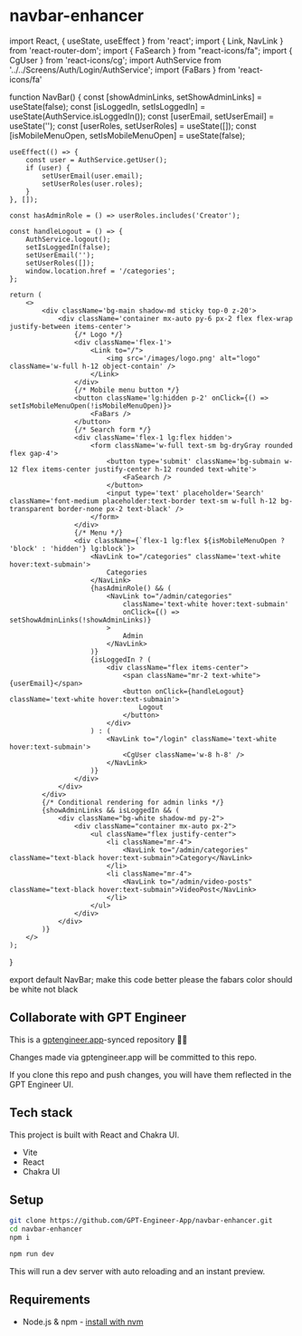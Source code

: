 # navbar-enhancer

import React, { useState, useEffect } from 'react';
import { Link, NavLink } from 'react-router-dom';
import { FaSearch } from "react-icons/fa";
import { CgUser } from 'react-icons/cg';
import AuthService from '../../Screens/Auth/Login/AuthService';
import {FaBars } from 'react-icons/fa'


function NavBar() {
    const [showAdminLinks, setShowAdminLinks] = useState(false);
    const [isLoggedIn, setIsLoggedIn] = useState(AuthService.isLoggedIn());
    const [userEmail, setUserEmail] = useState('');
    const [userRoles, setUserRoles] = useState([]);
    const [isMobileMenuOpen, setIsMobileMenuOpen] = useState(false);

    useEffect(() => {
        const user = AuthService.getUser();
        if (user) {
            setUserEmail(user.email);
            setUserRoles(user.roles);
        }
    }, []);

    const hasAdminRole = () => userRoles.includes('Creator');

    const handleLogout = () => {
        AuthService.logout();
        setIsLoggedIn(false);
        setUserEmail('');
        setUserRoles([]);
        window.location.href = '/categories';
    };

    return (
        <>
            <div className='bg-main shadow-md sticky top-0 z-20'>
                <div className='container mx-auto py-6 px-2 flex flex-wrap justify-between items-center'>
                    {/* Logo */}
                    <div className='flex-1'>
                        <Link to="/">
                            <img src='/images/logo.png' alt="logo" className='w-full h-12 object-contain' />
                        </Link>
                    </div>
                    {/* Mobile menu button */}
                    <button className='lg:hidden p-2' onClick={() => setIsMobileMenuOpen(!isMobileMenuOpen)}>
                        <FaBars />
                    </button>
                    {/* Search form */}
                    <div className='flex-1 lg:flex hidden'>
                        <form className='w-full text-sm bg-dryGray rounded flex gap-4'>
                            <button type='submit' className='bg-submain w-12 flex items-center justify-center h-12 rounded text-white'>
                                <FaSearch />
                            </button>
                            <input type='text' placeholder='Search' className='font-medium placeholder:text-border text-sm w-full h-12 bg-transparent border-none px-2 text-black' />
                        </form>
                    </div>
                    {/* Menu */}
                    <div className={`flex-1 lg:flex ${isMobileMenuOpen ? 'block' : 'hidden'} lg:block`}>
                        <NavLink to="/categories" className='text-white hover:text-submain'>
                            Categories
                        </NavLink>
                        {hasAdminRole() && (
                            <NavLink to="/admin/categories"
                                className='text-white hover:text-submain'
                                onClick={() => setShowAdminLinks(!showAdminLinks)}
                            >
                                Admin
                            </NavLink>
                        )}
                        {isLoggedIn ? (
                            <div className="flex items-center">
                                <span className="mr-2 text-white">{userEmail}</span>
                                <button onClick={handleLogout} className='text-white hover:text-submain'>
                                    Logout
                                </button>
                            </div>
                        ) : (
                            <NavLink to="/login" className='text-white hover:text-submain'>
                                <CgUser className='w-8 h-8' />
                            </NavLink>
                        )}
                    </div>
                </div>
            </div>
            {/* Conditional rendering for admin links */}
            {showAdminLinks && isLoggedIn && (
                <div className="bg-white shadow-md py-2">
                    <div className="container mx-auto px-2">
                        <ul className="flex justify-center">
                            <li className="mr-4">
                                <NavLink to="/admin/categories" className="text-black hover:text-submain">Category</NavLink>
                            </li>
                            <li className="mr-4">
                                <NavLink to="/admin/video-posts" className="text-black hover:text-submain">VideoPost</NavLink>
                            </li>
                        </ul>
                    </div>
                </div>
            )}
        </>
    );
}

export default NavBar; make this code better please the fabars color should be white not black


## Collaborate with GPT Engineer

This is a [gptengineer.app](https://gptengineer.app)-synced repository 🌟🤖

Changes made via gptengineer.app will be committed to this repo.

If you clone this repo and push changes, you will have them reflected in the GPT Engineer UI.

## Tech stack

This project is built with React and Chakra UI.

- Vite
- React
- Chakra UI

## Setup

```sh
git clone https://github.com/GPT-Engineer-App/navbar-enhancer.git
cd navbar-enhancer
npm i
```

```sh
npm run dev
```

This will run a dev server with auto reloading and an instant preview.

## Requirements

- Node.js & npm - [install with nvm](https://github.com/nvm-sh/nvm#installing-and-updating)
